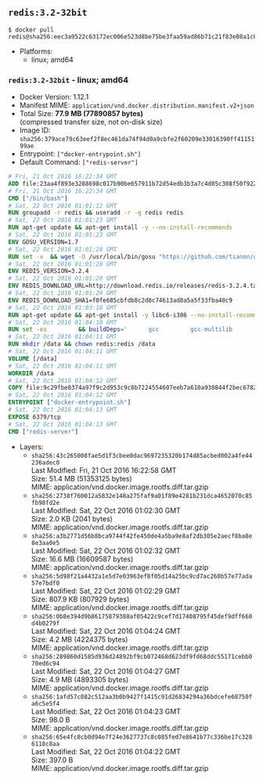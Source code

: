 ## `redis:3.2-32bit`

```console
$ docker pull redis@sha256:eec3a9522c63172ec006e523d8be75be3faa59ad86b71c21f83e08a1c8ecd4d0
```

-	Platforms:
	-	linux; amd64

### `redis:3.2-32bit` - linux; amd64

-	Docker Version: 1.12.1
-	Manifest MIME: `application/vnd.docker.distribution.manifest.v2+json`
-	Total Size: **77.9 MB (77890857 bytes)**  
	(compressed transfer size, not on-disk size)
-	Image ID: `sha256:379ace79c63eef2f8ec461da74f94d0a9cbfe2f60209e33016390ff4115199ae`
-	Entrypoint: `["docker-entrypoint.sh"]`
-	Default Command: `["redis-server"]`

```dockerfile
# Fri, 21 Oct 2016 16:22:34 GMT
ADD file:23aa4f893e3288698c017b90be657911b72d54edb3b3a7c4d05c308f50f9228f in / 
# Fri, 21 Oct 2016 16:22:34 GMT
CMD ["/bin/bash"]
# Sat, 22 Oct 2016 01:01:12 GMT
RUN groupadd -r redis && useradd -r -g redis redis
# Sat, 22 Oct 2016 01:01:23 GMT
RUN apt-get update && apt-get install -y --no-install-recommends 		ca-certificates 		wget 	&& rm -rf /var/lib/apt/lists/*
# Sat, 22 Oct 2016 01:01:23 GMT
ENV GOSU_VERSION=1.7
# Sat, 22 Oct 2016 01:01:28 GMT
RUN set -x 	&& wget -O /usr/local/bin/gosu "https://github.com/tianon/gosu/releases/download/$GOSU_VERSION/gosu-$(dpkg --print-architecture)" 	&& wget -O /usr/local/bin/gosu.asc "https://github.com/tianon/gosu/releases/download/$GOSU_VERSION/gosu-$(dpkg --print-architecture).asc" 	&& export GNUPGHOME="$(mktemp -d)" 	&& gpg --keyserver ha.pool.sks-keyservers.net --recv-keys B42F6819007F00F88E364FD4036A9C25BF357DD4 	&& gpg --batch --verify /usr/local/bin/gosu.asc /usr/local/bin/gosu 	&& rm -r "$GNUPGHOME" /usr/local/bin/gosu.asc 	&& chmod +x /usr/local/bin/gosu 	&& gosu nobody true
# Sat, 22 Oct 2016 01:01:28 GMT
ENV REDIS_VERSION=3.2.4
# Sat, 22 Oct 2016 01:01:28 GMT
ENV REDIS_DOWNLOAD_URL=http://download.redis.io/releases/redis-3.2.4.tar.gz
# Sat, 22 Oct 2016 01:01:29 GMT
ENV REDIS_DOWNLOAD_SHA1=f0fe685cbfdb8c2d8c74613ad8a5a5f33fba40c9
# Sat, 22 Oct 2016 01:03:18 GMT
RUN apt-get update && apt-get install -y libc6-i386 --no-install-recommends && rm -rf /var/lib/apt/lists/*
# Sat, 22 Oct 2016 01:04:10 GMT
RUN set -ex 		&& buildDeps=' 		gcc 		gcc-multilib 		libc6-dev-i386 		make 	' 	&& apt-get update 	&& apt-get install -y $buildDeps --no-install-recommends 	&& rm -rf /var/lib/apt/lists/* 		&& wget -O redis.tar.gz "$REDIS_DOWNLOAD_URL" 	&& echo "$REDIS_DOWNLOAD_SHA1 *redis.tar.gz" | sha1sum -c - 	&& mkdir -p /usr/src/redis 	&& tar -xzf redis.tar.gz -C /usr/src/redis --strip-components=1 	&& rm redis.tar.gz 		&& grep -q '^#define CONFIG_DEFAULT_PROTECTED_MODE 1$' /usr/src/redis/src/server.h 	&& sed -ri 's!^(#define CONFIG_DEFAULT_PROTECTED_MODE) 1$!\1 0!' /usr/src/redis/src/server.h 	&& grep -q '^#define CONFIG_DEFAULT_PROTECTED_MODE 0$' /usr/src/redis/src/server.h 		&& make -C /usr/src/redis 32bit 	&& make -C /usr/src/redis install 		&& rm -r /usr/src/redis 		&& apt-get purge -y --auto-remove $buildDeps
# Sat, 22 Oct 2016 01:04:11 GMT
RUN mkdir /data && chown redis:redis /data
# Sat, 22 Oct 2016 01:04:11 GMT
VOLUME [/data]
# Sat, 22 Oct 2016 01:04:11 GMT
WORKDIR /data
# Sat, 22 Oct 2016 01:04:12 GMT
COPY file:9c29fbe8374a97f9c2d953c9c8b7224554607eeb7a610a930844f2bec678265c in /usr/local/bin/ 
# Sat, 22 Oct 2016 01:04:12 GMT
ENTRYPOINT ["docker-entrypoint.sh"]
# Sat, 22 Oct 2016 01:04:13 GMT
EXPOSE 6379/tcp
# Sat, 22 Oct 2016 01:04:13 GMT
CMD ["redis-server"]
```

-	Layers:
	-	`sha256:43c265008fae5d1f3cbee0dac9697235320b174d85acbed002a4fe44236adec0`  
		Last Modified: Fri, 21 Oct 2016 16:22:58 GMT  
		Size: 51.4 MB (51353125 bytes)  
		MIME: application/vnd.docker.image.rootfs.diff.tar.gzip
	-	`sha256:2738f760012a5832e148a275faf9a01f89e4281b231dca4652070c85fb98fd2e`  
		Last Modified: Sat, 22 Oct 2016 01:02:30 GMT  
		Size: 2.0 KB (2041 bytes)  
		MIME: application/vnd.docker.image.rootfs.diff.tar.gzip
	-	`sha256:a3b2771d56b8bca9744f42fe450de4a5ba9e8af2db305e2aecf8ba8e8e3aa0e5`  
		Last Modified: Sat, 22 Oct 2016 01:02:32 GMT  
		Size: 16.6 MB (16609587 bytes)  
		MIME: application/vnd.docker.image.rootfs.diff.tar.gzip
	-	`sha256:5d98f21a4432a1e5d7e03963ef8f05d14a25bc9cd7ac260b57e77ada57e7bdf0`  
		Last Modified: Sat, 22 Oct 2016 01:02:29 GMT  
		Size: 807.9 KB (807929 bytes)  
		MIME: application/vnd.docker.image.rootfs.diff.tar.gzip
	-	`sha256:0b8e394d9b86175879388af05422c9cef7d17408795f45def9dff660d4b0279f`  
		Last Modified: Sat, 22 Oct 2016 01:04:24 GMT  
		Size: 4.2 MB (4224375 bytes)  
		MIME: application/vnd.docker.image.rootfs.diff.tar.gzip
	-	`sha256:289860d1585d936d24892bf9cb072468d623df9fd68ddc55171cebb070ed6c94`  
		Last Modified: Sat, 22 Oct 2016 01:04:27 GMT  
		Size: 4.9 MB (4893305 bytes)  
		MIME: application/vnd.docker.image.rootfs.diff.tar.gzip
	-	`sha256:1afd57c082c512aa3b0b9427f1415c91d26834294a36bdcefe68750fa6c5e5f4`  
		Last Modified: Sat, 22 Oct 2016 01:04:23 GMT  
		Size: 98.0 B  
		MIME: application/vnd.docker.image.rootfs.diff.tar.gzip
	-	`sha256:65e4fc8cb0d94e7f24e3627737c8c085fed7e8641b77c336be17c3286118c8aa`  
		Last Modified: Sat, 22 Oct 2016 01:04:22 GMT  
		Size: 397.0 B  
		MIME: application/vnd.docker.image.rootfs.diff.tar.gzip
